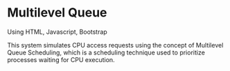 # Multilevel Queue
Using HTML, Javascript, Bootstrap

This system simulates CPU access requests using the concept of Multilevel Queue Scheduling, which is a scheduling technique used to prioritize processes waiting for CPU execution.
